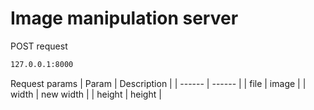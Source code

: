 # Image manipulation server

POST request

```sh
127.0.0.1:8000
```

Request params
| Param | Description |
| ------ | ------ |
| file | image |
| width | new width |
| height | height |
